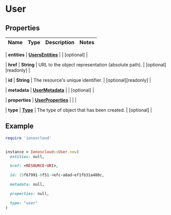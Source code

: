 # User

## Properties

| Name | Type | Description | Notes |
| ---- | ---- | ----------- | ----- |

| **entities** | [**UsersEntities**](UsersEntities.md) |  | [optional] |

| **href** | **String** | URL to the object representation (absolute path). | [optional][readonly] |

| **id** | **String** | The resource&#39;s unique identifier. | [optional][readonly] |

| **metadata** | [**UserMetadata**](UserMetadata.md) |  | [optional] |

| **properties** | [**UserProperties**](UserProperties.md) |  |  |

| **type** | [**Type**](Type.md) | The type of object that has been created. | [optional] |

## Example

```ruby
require 'ionoscloud'


instance = Ionoscloud::User.new(
  entities: null,

  href: <RESOURCE-URI>,

  id: 15f67991-0f51-4efc-a8ad-ef1fb31a480c,

  metadata: null,

  properties: null,

  type: "user"
)
```

